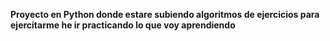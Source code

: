 **Proyecto en Python donde estare subiendo algoritmos de ejercicios para ejercitarme he ir practicando lo que voy aprendiendo**

